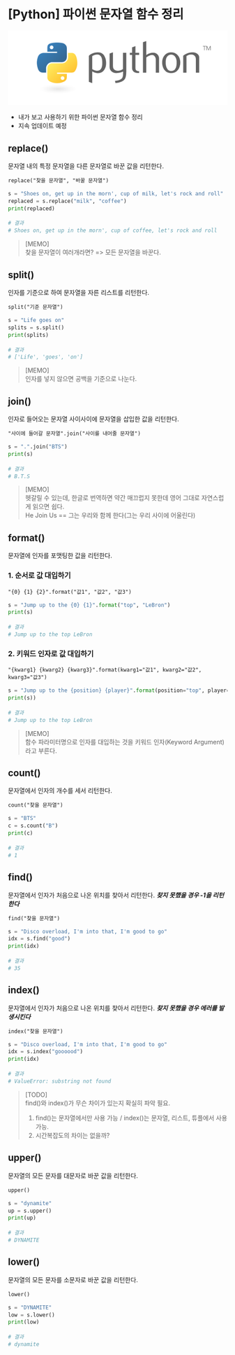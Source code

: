 # [Python] 파이썬 문자열 함수 정리

![Python Logo](./image.png)
<!-- [##_Image|kage@4OxfM/btq0fkq18Ov/FXiejhak0PnV8bcAXsMLK1/img.png|alignCenter|width="100%"|_##] -->

- 내가 보고 사용하기 위한 파이썬 문자열 함수 정리
- 지속 업데이트 예정


## replace()

문자열 내의 특정 문자열을 다른 문자열로 바꾼 값을 리턴한다.

`replace("찾을 문자열", "바꿀 문자열")`

```python
s = "Shoes on, get up in the morn', cup of milk, let's rock and roll"
replaced = s.replace("milk", "coffee")
print(replaced)

# 결과
# Shoes on, get up in the morn', cup of coffee, let's rock and roll
```

> [MEMO]  
> 찾을 문자열이 여러개라면?
> => 모든 문자열을 바꾼다.


## split()

인자를 기준으로 하여 문자열을 자른 리스트를 리턴한다.

`split("기준 문자열")`
```python
s = "Life goes on"
splits = s.split()
print(splits)

# 결과
# ['Life', 'goes', 'on']
```

> [MEMO]  
> 인자를 넣지 않으면 공백을 기준으로 나눈다.


## join()

인자로 들어오는 문자열 사이사이에 문자열을 삽입한 값을 리턴한다.

`"사이에 들어갈 문자열".join("사이를 내어줄 문자열")`

```python
s = ".".join("BTS")
print(s)

# 결과
# B.T.S
```

> [MEMO]  
> 헷갈릴 수 있는데, 한글로 번역하면 약간 매끄럽지 못한데 영어 그대로 자연스럽게 읽으면 쉽다.  
> He Join Us == 그는 우리와 함께 한다(그는 우리 사이에 어울린다)

## format()

문자열에 인자를 포맷팅한 값을 리턴한다.

### 1. 순서로 값 대입하기

`"{0} {1} {2}".format("값1", "값2", "값3")`

```python
s = "Jump up to the {0} {1}".format("top", "LeBron")
print(s)

# 결과
# Jump up to the top LeBron
```

### 2. 키워드 인자로 값 대입하기

`"{kwarg1} {kwarg2} {kwarg3}".format(kwarg1="값1", kwarg2="값2", kwarg3="값3")`

```python
s = "Jump up to the {position} {player}".format(position="top", player="LeBron")
print(s))

# 결과
# Jump up to the top LeBron
```

> [MEMO]  
> 함수 파라미터명으로 인자를 대입하는 것을 키워드 인자(Keyword Argument)라고 부른다.


## count()

문자열에서 인자의 개수를 세서 리턴한다.


`count("찾을 문자열")`

```python
s = "BTS"
c = s.count("B")
print(c)

# 결과
# 1
```


## find()

문자열에서 인자가 처음으로 나온 위치를 찾아서 리턴한다.
***찾지 못했을 경우 -1을 리턴한다***

`find("찾을 문자열")`

```python
s = "Disco overload, I'm into that, I'm good to go"
idx = s.find("good")
print(idx)

# 결과
# 35
```


## index()

문자열에서 인자가 처음으로 나온 위치를 찾아서 리턴한다.
***찾지 못했을 경우 에러를 발생시킨다***

`index("찾을 문자열")`

```python
s = "Disco overload, I'm into that, I'm good to go"
idx = s.index("goooood")
print(idx)

# 결과
# ValueError: substring not found
```

> [TODO]  
> find()와 index()가 무슨 차이가 있는지 확실히 파악 필요.
> 1) find()는 문자열에서만 사용 가능 / index()는 문자열, 리스트, 튜플에서 사용 가능. 
> 2) 시간복잡도의 차이는 없을까?


## upper()

문자열의 모든 문자를 대문자로 바꾼 값을 리턴한다.

`upper()`

```python
s = "dynamite"
up = s.upper()
print(up)

# 결과
# DYNAMITE
```

## lower()

문자열의 모든 문자를 소문자로 바꾼 값을 리턴한다.

`lower()`

```python
s = "DYNAMITE"
low = s.lower()
print(low)

# 결과
# dynamite
```



<!-- 

## strip()
## rstrip()
## lstrip()

-->